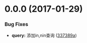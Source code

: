 <a name="0.0.0"></a>
# 0.0.0 (2017-01-29)


### Bug Fixes

* **query:** 添加in,nin查询 ([337389a](https://github.com/Jimmysh/sails-leancloud/commit/337389a))



